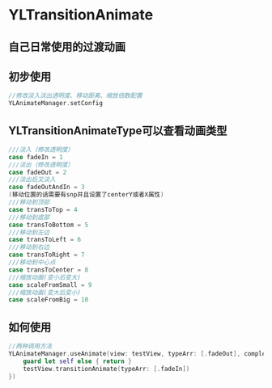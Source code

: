 # YLTransitionAnimate

## 自己日常使用的过渡动画

## 初步使用
```swift
//修改淡入淡出透明度、移动距离、缩放倍数配置
YLAnimateManager.setConfig
```

## YLTransitionAnimateType可以查看动画类型
```swift
///淡入（修改透明度）
case fadeIn = 1
///淡出（修改透明度）
case fadeOut = 2
///淡出后又淡入
case fadeOutAndIn = 3
(移动位置的话需要有snp并且设置了centerY或者X属性)
///移动到顶部
case transToTop = 4
///移动到底部
case transToBottom = 5
///移动到左边
case transToLeft = 6
///移动到右边
case transToRight = 7
///移动到中心点
case transToCenter = 8
///缩放动画(变小后变大)
case scaleFromSmall = 9
///缩放动画(变大后变小)
case scaleFromBig = 10
```

## 如何使用
```swift
//两种调用方法
YLAnimateManager.useAnimate(view: testView, typeArr: [.fadeOut], completion:  { [weak self] success in
    guard let self else { return }
    testView.transitionAnimate(typeArr: [.fadeIn])
})
```
